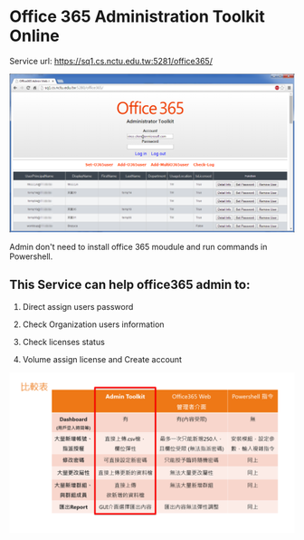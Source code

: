 Office 365 Administration Toolkit Online
========================================

Service url:
https://sq1.cs.nctu.edu.tw:5281/office365/

![image](https://raw.githubusercontent.com/hwchen18546/Office365-Toolkit-Online/master/img/web.png)

Admin don't need to install office 365 moudule and run commands in Powershell.

This Service can help office365 admin to:
----------------------------
1. Direct assign users password

2. Check Organization users information

3. Check licenses status

4. Volume assign license and Create account

![image](https://raw.githubusercontent.com/hwchen18546/Office365-Toolkit-Online/master/img/compare.png)
